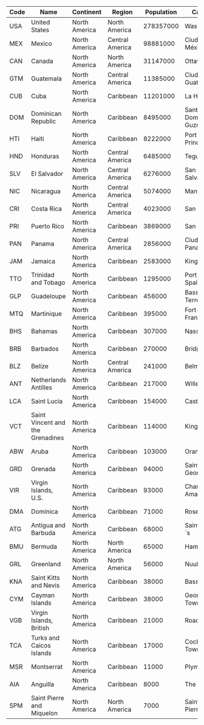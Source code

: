 | Code | Name | Continent | Region | Population | Capital |
| --- | --- | --- | --- | --- | --- |
| USA | United States | North America | North America | 278357000 | Washington |
| MEX | Mexico | North America | Central America | 98881000 | Ciudad de México |
| CAN | Canada | North America | North America | 31147000 | Ottawa |
| GTM | Guatemala | North America | Central America | 11385000 | Ciudad de Guatemala |
| CUB | Cuba | North America | Caribbean | 11201000 | La Habana |
| DOM | Dominican Republic | North America | Caribbean | 8495000 | Santo Domingo de Guzmán |
| HTI | Haiti | North America | Caribbean | 8222000 | Port-au-Prince |
| HND | Honduras | North America | Central America | 6485000 | Tegucigalpa |
| SLV | El Salvador | North America | Central America | 6276000 | San Salvador |
| NIC | Nicaragua | North America | Central America | 5074000 | Managua |
| CRI | Costa Rica | North America | Central America | 4023000 | San José |
| PRI | Puerto Rico | North America | Caribbean | 3869000 | San Juan |
| PAN | Panama | North America | Central America | 2856000 | Ciudad de Panamá |
| JAM | Jamaica | North America | Caribbean | 2583000 | Kingston |
| TTO | Trinidad and Tobago | North America | Caribbean | 1295000 | Port-of-Spain |
| GLP | Guadeloupe | North America | Caribbean | 456000 | Basse-Terre |
| MTQ | Martinique | North America | Caribbean | 395000 | Fort-de-France |
| BHS | Bahamas | North America | Caribbean | 307000 | Nassau |
| BRB | Barbados | North America | Caribbean | 270000 | Bridgetown |
| BLZ | Belize | North America | Central America | 241000 | Belmopan |
| ANT | Netherlands Antilles | North America | Caribbean | 217000 | Willemstad |
| LCA | Saint Lucia | North America | Caribbean | 154000 | Castries |
| VCT | Saint Vincent and the Grenadines | North America | Caribbean | 114000 | Kingstown |
| ABW | Aruba | North America | Caribbean | 103000 | Oranjestad |
| GRD | Grenada | North America | Caribbean | 94000 | Saint George´s |
| VIR | Virgin Islands, U.S. | North America | Caribbean | 93000 | Charlotte Amalie |
| DMA | Dominica | North America | Caribbean | 71000 | Roseau |
| ATG | Antigua and Barbuda | North America | Caribbean | 68000 | Saint John´s |
| BMU | Bermuda | North America | North America | 65000 | Hamilton |
| GRL | Greenland | North America | North America | 56000 | Nuuk |
| KNA | Saint Kitts and Nevis | North America | Caribbean | 38000 | Basseterre |
| CYM | Cayman Islands | North America | Caribbean | 38000 | George Town |
| VGB | Virgin Islands, British | North America | Caribbean | 21000 | Road Town |
| TCA | Turks and Caicos Islands | North America | Caribbean | 17000 | Cockburn Town |
| MSR | Montserrat | North America | Caribbean | 11000 | Plymouth |
| AIA | Anguilla | North America | Caribbean | 8000 | The Valley |
| SPM | Saint Pierre and Miquelon | North America | North America | 7000 | Saint-Pierre |
